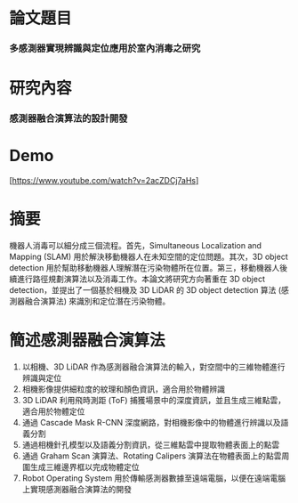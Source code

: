 # 論文題目
### 多感測器實現辨識與定位應用於室內消毒之研究
# 研究內容
### 感測器融合演算法的設計開發
# Demo
[https://www.youtube.com/watch?v=2acZDCj7aHs]
# 摘要
機器人消毒可以細分成三個流程。首先，Simultaneous Localization and Mapping (SLAM) 用於解決移動機器人在未知空間的定位問題。其次，3D object detection 用於幫助移動機器人理解潛在污染物體所在位置。第三，移動機器人後續進行路徑規劃演算法以及消毒工作。本論文將研究方向著重在 3D object detection，並提出了一個基於相機及 3D LiDAR 的 3D object detection 算法 (感測器融合演算法) 來識別和定位潛在污染物體。
# 簡述感測器融合演算法
1. 以相機、3D LiDAR 作為感測器融合演算法的輸入，對空間中的三維物體進行辨識與定位
2. 相機影像提供細粒度的紋理和顏色資訊，適合用於物體辨識
3. 3D LiDAR 利用飛時測距 (ToF) 捕獲場景中的深度資訊，並且生成三維點雲，適合用於物體定位
4. 通過 Cascade Mask R-CNN 深度網路，對相機影像中的物體進行辨識以及語義分割
5. 通過相機針孔模型以及語義分割資訊，從三維點雲中提取物體表面上的點雲
6. 通過 Graham Scan 演算法、Rotating Calipers 演算法在物體表面上的點雲周圍生成三維邊界框以完成物體定位
7. Robot Operating System 用於傳輸感測器數據至遠端電腦，以便在遠端電腦上實現感測器融合演算法的開發

